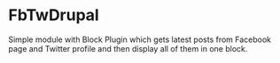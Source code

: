 # FbTwDrupal
Simple module with Block Plugin which gets latest posts from Facebook page and Twitter profile and then display all of them in one block.
